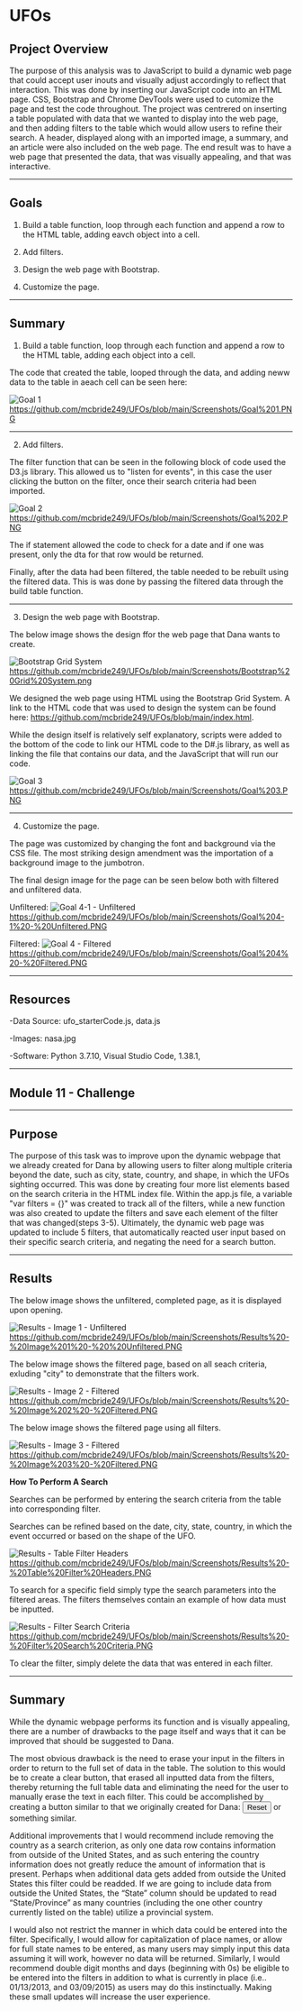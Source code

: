 # **UFOs**

## **Project Overview**

The purpose of this analysis was to JavaScript to build a dynamic web page that could accept user inouts and visually adjust accordingly to reflect that interaction. This was done by inserting our JavaScript code into an HTML page. CSS, Bootstrap and Chrome DevTools were used to cutomize the page and test the code throughout. The project was centrered on inserting a table populated with data that we wanted to display into the web page, and then adding filters to the table which would allow users to refine their search. A header, displayed along with an imported image, a summary, and an article were also included on the web page. The end result was to have a web page that presented the data, that was visually appealing, and that was interactive.  

---------------------------------------------------------------------------------------------------------------------------------------------------------------------------------

## **Goals**

1. Build a table function, loop through each function and append a row to the HTML table, adding eavch object into a cell.

2. Add filters.

3. Design the web page with Bootstrap.

4. Customize the page.




---------------------------------------------------------------------------------------------------------------------------------------------------------------------------------

## **Summary**

1. Build a table function, loop through each function and append a row to the HTML table, adding each object into a cell.

The code that created the table, looped through the data, and adding neww data to the table in aeach cell can be seen here:   

![Goal 1](https://user-images.githubusercontent.com/92111396/149159404-704f3867-46e4-4f9c-a6b3-783eca77a66f.PNG)
https://github.com/mcbride249/UFOs/blob/main/Screenshots/Goal%201.PNG

---------------------------------------------------------------------------------------------------------------------------------------------------------------------------------

2. Add filters.

The filter function that can be seen in the following block of code used the D3.js library. This allowed us to "listen for events", in this case the user clicking the button on the filter, once their search criteria had been imported.  

![Goal 2](https://user-images.githubusercontent.com/92111396/149160157-38251ab3-0501-4a6a-85cf-bc450ffca34f.PNG)
https://github.com/mcbride249/UFOs/blob/main/Screenshots/Goal%202.PNG

The if statement allowed the code to check for a date and if one was present, only the dta for that row would be returned. 

Finally, after the data had been filtered, the table needed to be rebuilt using the filtered data. This is was done by passing the filtered data through the build table function. 

---------------------------------------------------------------------------------------------------------------------------------------------------------------------------------

3. Design the web page with Bootstrap.

The below image shows the design ffor the web page that Dana wants to create.

![Bootstrap Grid System](https://user-images.githubusercontent.com/92111396/149162066-77cdc051-3fc7-49ef-998a-ead85c52f839.png)
https://github.com/mcbride249/UFOs/blob/main/Screenshots/Bootstrap%20Grid%20System.png

We designed the web page using HTML using the Bootstrap Grid System. A link to the HTML code that was used to design the system can be found here: https://github.com/mcbride249/UFOs/blob/main/index.html.

While the design itself is relatively self explanatory, scripts were added to the bottom of the code to link our HTML code to the D#.js library, as well as linking the file that contains our data, and the JavaScript that will run our code. 

![Goal 3](https://user-images.githubusercontent.com/92111396/149163577-d650265b-5c2e-47fa-9933-75c98c8585e6.PNG)
https://github.com/mcbride249/UFOs/blob/main/Screenshots/Goal%203.PNG

---------------------------------------------------------------------------------------------------------------------------------------------------------------------------------

4. Customize the page.

The page was customized by changing the font and background via the CSS file. The most striking design amendment was the importation of a background image to the jumbotron.

The final design image for the page can be seen below both with filtered and unfiltered data.

Unfiltered:
![Goal 4-1 - Unfiltered](https://user-images.githubusercontent.com/92111396/149165506-4b75501a-2eb0-40d5-af58-1963f924f641.PNG)
https://github.com/mcbride249/UFOs/blob/main/Screenshots/Goal%204-1%20-%20Unfiltered.PNG

Filtered:
![Goal 4 - Filtered](https://user-images.githubusercontent.com/92111396/149165483-a5327a4a-1107-4ded-a437-b03164d7d621.PNG)
https://github.com/mcbride249/UFOs/blob/main/Screenshots/Goal%204%20-%20Filtered.PNG


---------------------------------------------------------------------------------------------------------------------------------------------------------------------------------

## **Resources**

-Data Source: ufo_starterCode.js, data.js

-Images: nasa.jpg

-Software: Python 3.7.10, Visual Studio Code, 1.38.1, 

---------------------------------------------------------------------------------------------------------------------------------------------------------------------------------

## **Module 11 - Challenge** 

---------------------------------------------------------------------------------------------------------------------------------------------------------------------------------

## **Purpose**

The purpose of this task was to improve upon the dynamic webpage that we already created for Dana by allowing users to filter along multiple criteria beyond the date, such as city, state, country, and shape, in which the UFOs sighting occurred. This was done by creating four more list elements based on the search criteria in the HTML index file. Within the app.js file, a variable "var filters = {}" was created to track all of the filters, while a new function was also created to update the filters and save each element of the filter that was changed(steps 3-5). Ultimately, the dynamic web page was updated to include 5 filters, that automatically reacted user input based on their specific search criteria, and negating the need for a search button.     

---------------------------------------------------------------------------------------------------------------------------------------------------------------------------------

## **Results**

The below image shows the unfiltered, completed page, as it is displayed upon opening.

![Results - Image 1 -  Unfiltered](https://user-images.githubusercontent.com/92111396/149171478-29bf2eeb-441b-4499-90d3-94bfde7edcde.PNG)
https://github.com/mcbride249/UFOs/blob/main/Screenshots/Results%20-%20Image%201%20-%20%20Unfiltered.PNG


The below image shows the filtered page, based on all seach criteria, exluding "city" to demonstrate that the filters work.

![Results - Image 2 - Filtered](https://user-images.githubusercontent.com/92111396/149171501-4d616758-943b-45e0-be75-c11eb323d20a.PNG)
https://github.com/mcbride249/UFOs/blob/main/Screenshots/Results%20-%20Image%202%20-%20Filtered.PNG


The below image shows the filtered page using all filters.

![Results - Image 3 - Filtered](https://user-images.githubusercontent.com/92111396/149171512-5eb801df-fdfd-4611-998a-943169fb5ae9.PNG)
https://github.com/mcbride249/UFOs/blob/main/Screenshots/Results%20-%20Image%203%20-%20Filtered.PNG


**How To Perform A Search**

Searches can be performed by entering the search criteria from the table into corresponding filter.

Searches can be refined based on the date, city, state, country, in which the event occurred or based on the shape of the UFO.

![Results - Table Filter Headers](https://user-images.githubusercontent.com/92111396/149174115-8ce99008-49ed-453e-85fa-a85b8b793e8c.PNG)
https://github.com/mcbride249/UFOs/blob/main/Screenshots/Results%20-%20Table%20Filter%20Headers.PNG

To search for a specific field simply type the search parameters into the filtered areas. The filters themselves contain an example of how data must be inputted.

![Results - Filter Search Criteria](https://user-images.githubusercontent.com/92111396/149174139-5dcd4bc0-125c-456b-b218-a3cc4bd47b7e.PNG)
https://github.com/mcbride249/UFOs/blob/main/Screenshots/Results%20-%20Filter%20Search%20Criteria.PNG

To clear the filter, simply delete the data that was entered in each filter.


---------------------------------------------------------------------------------------------------------------------------------------------------------------------------------

## **Summary**

While the dynamic webpage performs its function and is visually appealing, there are a number of drawbacks to the page itself and ways that it can be improved that should  be suggested to Dana.

The most obvious drawback is the need to erase your input in the filters in order to return to the full set of data in the table. The solution to this would be to create a clear button, that erased all inputted data from the filters, thereby returning the full table data and eliminating the need for the user to manually erase the text in each filter. This could be accomplished by creating a button similar to that we originally created for Dana: <button type = “reset” value = “Reset”>Reset</button> or something similar.

Additional improvements that I would recommend include removing the country as a search criterion, as only one data row contains information from outside of the United States, and as such entering the country information does not greatly reduce the amount of information that is present. Perhaps when additional data gets added from outside the United States this filter could be readded. If we are going to include data from outside the United States, the “State” column should be updated to read “State/Province” as many countries (including the one other country currently listed on the table) utilize a provincial system. 

I would also not restrict the manner in which data could be entered into the filter. Specifically, I would allow for capitalization of place names, or allow for full state names to be entered, as many users may simply input this data assuming it will work, however no data will be returned. Similarly, I would recommend double digit months and days (beginning with 0s) be eligible to be entered into the filters in addition to what is currently in place (i.e.. 01/13/2013, and 03/09/2015) as users may do this instinctually. Making these small updates will increase the user experience.








